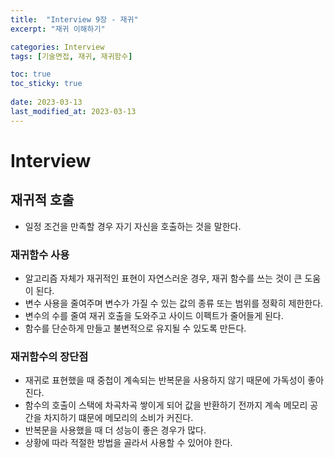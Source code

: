 ```yaml
---
title:  "Interview 9장 - 재귀"
excerpt: "재귀 이해하기"

categories: Interview
tags: [기술면접, 재귀, 재귀함수]

toc: true
toc_sticky: true
 
date: 2023-03-13
last_modified_at: 2023-03-13
---
```

# Interview
## 재귀적 호출
- 일정 조건을 만족할 경우 자기 자신을 호출하는 것을 말한다.

### 재귀함수 사용
- 알고리즘 자체가 재귀적인 표현이 자연스러운 경우, 재귀 함수를 쓰는 것이 큰 도움이 된다.
- 변수 사용을 줄여주며 변수가 가질 수 있는 값의 종류 또는 범위를 정확히 제한한다.
- 변수의 수를 줄여 재귀 호출을 도와주고 사이드 이펙트가 줄어들게 된다.
- 함수를 단순하게 만들고 불변적으로 유지될 수 있도록 만든다.

### 재귀함수의 장단점
- 재귀로 표현했을 때 중첩이 계속되는 반복문을 사용하지 않기 때문에 가독성이 좋아진다.
- 함수의 호출이 스택에 차곡차곡 쌓이게 되어 값을 반환하기 전까지 계속 메모리 공간을 차지하기 떄문에 메모리의 소비가 커진다.
- 반복문을 사용했을 때 더 성능이 좋은 경우가 많다.
- 상황에 따라 적절한 방법을 골라서 사용할 수 있어야 한다.